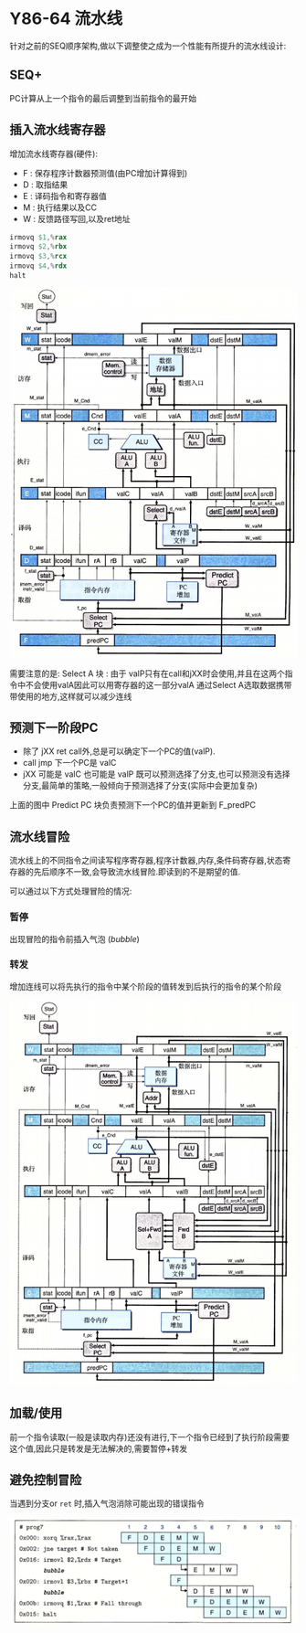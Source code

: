 # Y86-64 流水线

针对之前的SEQ顺序架构,做以下调整使之成为一个性能有所提升的流水线设计:

## SEQ+

PC计算从上一个指令的最后调整到当前指令的最开始

## 插入流水线寄存器

增加流水线寄存器(硬件):

* F : 保存程序计数器预测值(由PC增加计算得到)
* D : 取指结果
* E : 译码指令和寄存器值
* M : 执行结果以及CC
* W : 反馈路径写回,以及ret地址

```s
irmovq $1,%rax
irmovq $2,%rbx
irmovq $3,%rcx
irmovq $4,%rdx
halt
```

![流水线寄存器](./img/4.5.01.png)

需要注意的是: Select A 块 : 由于 valP只有在call和jXX时会使用,并且在这两个指令中不会使用valA因此可以用寄存器的这一部分valA 通过Select A选取数据携带带使用的地方,这样就可以减少连线

## 预测下一阶段PC

* 除了 jXX ret call外,总是可以确定下一个PC的值(valP).
* call jmp 下一个PC是 valC
* jXX 可能是 valC 也可能是 valP 既可以预测选择了分支,也可以预测没有选择分支,最简单的策略,一般倾向于预测选择了分支(实际中会更加复杂)

上面的图中 Predict PC 块负责预测下一个PC的值并更新到 F_predPC

## 流水线冒险

流水线上的不同指令之间读写程序寄存器,程序计数器,内存,条件码寄存器,状态寄存器的先后顺序不一致,会导致流水线冒险.即读到的不是期望的值.

可以通过以下方式处理冒险的情况:

### 暂停

出现冒险的指令前插入气泡 (*bubble*)

### 转发

增加连线可以将先执行的指令中某个阶段的值转发到后执行的指令的某个阶段

![转发](./img/4.5.03.png)

## 加载/使用

前一个指令读取(一般是读取内存)还没有进行,下一个指令已经到了执行阶段需要这个值,因此只是转发是无法解决的,需要暂停+转发

## 避免控制冒险

当遇到分支or `ret` 时,插入气泡消除可能出现的错误指令

![避免控制冒险](./img/4.5.04.png)